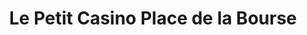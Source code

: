 ---
title: "Le Petit Casino Place de la Bourse"
url: /toulouse/le-petit-casino-place-de-la-bourse/
shop: commodité
---